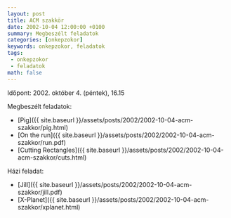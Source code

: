 ```yaml
---
layout: post
title: ACM szakkör
date: 2002-10-04 12:00:00 +0100
summary: Megbeszélt feladatok
categories: [onkepzokor]
keywords: onkepzokor, feladatok
tags:
 - onkepzokor
 - feladatok
math: false
---
```


Időpont: 2002. október 4. (péntek), 16.15

Megbeszélt feladatok:

- [Pig]({{ site.baseurl }}/assets/posts/2002/2002-10-04-acm-szakkor/pig.html)
- [On the run]({{ site.baseurl }}/assets/posts/2002/2002-10-04-acm-szakkor/run.pdf)
- [Cutting Rectangles]({{ site.baseurl }}/assets/posts/2002/2002-10-04-acm-szakkor/cuts.html)

Házi feladat:

- [Jill]({{ site.baseurl }}/assets/posts/2002/2002-10-04-acm-szakkor/jill.pdf)
- [X-Planet]({{ site.baseurl }}/assets/posts/2002/2002-10-04-acm-szakkor/xplanet.html)
